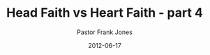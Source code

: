 ---
lunr: "true"
title: "Head Faith vs Heart Faith - part 4"
author: "Pastor Frank Jones"
postDate: "06-17-2012"
date: 2012-06-17
category: "sermons"
slug: "2012/06/06172012FFC"
icon: microphone
audioLink: "06172012FFC"
tags: []
mp3: "06172012FFC/06172012.mp3"
ogg: "06172012FFC/06172012.ogg"
linkurl: "https://archive.org/download/06172012FFC/06172012FFC_files.xml"
ipath: "https://archive.org/download/06172012FFC/06172012.mp3"
layout: sermon.html
---